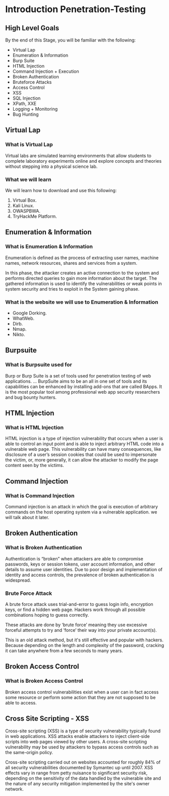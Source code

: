 # Introduction Penetration-Testing

## High Level Goals

By the end of this Stage, you will be familiar with the following:
- Virtual Lap
- Enumeration & Information
- Burp Suite
- HTML Injection
- Command Injection + Execution
- Broken Authentication
- Bruteforce Attacks
- Access Control
- XSS
- SQL Injection
- XPath, XXE
- Logging + Monitoring
- Bug Hunting

## Virtual Lap

### What is Virtual Lap
Virtual labs are simulated learning environments that allow students to complete laboratory experiments online and explore concepts and theories without stepping into a physical science lab.

### What we will learn
We will learn how to download and use this following:
1. Virtual Box.
2. Kali Linux.
3. OWASPBWA.
4. TryHackMe Platform.

## Enumeration & Information

### What is Enumeration & Information
Enumeration is defined as the process of extracting user names, machine names, network resources, shares and services from a system.

In this phase, the attacker creates an active connection to the system and performs directed queries to gain more information about the target. The gathered information is used to identify the vulnerabilities or weak points in system security and tries to exploit in the System gaining phase.

### What is the website we will use to Enumeration & Information
- Google Dorking.
- WhatWeb.
- Dirb.
- Nmap.
- Nikto.

## Burpsuite

### What is Burpsuite used for

Burp or Burp Suite is a set of tools used for penetration testing of web applications. ... BurpSuite aims to be an all in one set of tools and its capabilities can be enhanced by installing add-ons that are called BApps. It is the most popular tool among professional web app security researchers and bug bounty hunters.

## HTML Injection 

###  What is HTML Injection
HTML injection is a type of injection vulnerability that occurs when a user is able to control an input point and is able to inject arbitrary HTML code into a vulnerable web page. This vulnerability can have many consequences, like disclosure of a user’s session cookies that could be used to impersonate the victim, or, more generally, it can allow the attacker to modify the page content seen by the victims.

## Command Injection

### What is Command Injection
Command injection is an attack in which the goal is execution of arbitrary commands on the host operating system via a vulnerable application. we will talk about it later.

## Broken Authentication

### What is Broken Authentication
Authentication is “broken” when attackers are able to compromise passwords, keys or session tokens, user account information, and other details to assume user identities. Due to poor design and implementation of identity and access controls, the prevalence of broken authentication is widespread.

### Brute Force Attack

A brute force attack uses trial-and-error to guess login info, encryption keys, or find a hidden web page. Hackers work through all possible combinations hoping to guess correctly.

These attacks are done by ‘brute force’ meaning they use excessive forceful attempts to try and ‘force’ their way into your private account(s).

This is an old attack method, but it's still effective and popular with hackers. Because depending on the length and complexity of the password, cracking it can take anywhere from a few seconds to many years.

## Broken Access Control

### What is Broken Access Control
Broken access control vulnerabilities exist when a user can in fact access some resource or perform some action that they are not supposed to be able to access.

## Cross Site Scripting - XSS

Cross-site scripting (XSS) is a type of security vulnerability typically found in web applications. 
XSS attacks enable attackers to inject client-side scripts into web pages viewed by other users.
A cross-site scripting vulnerability may be used by attackers to bypass access controls such as the same-origin policy.

Cross-site scripting carried out on websites accounted for roughly 84% of all security vulnerabilities documented by Symantec up until 2007. XSS effects vary in range from petty nuisance to significant security risk, depending on the sensitivity of the data handled by the vulnerable site and the nature of any security mitigation implemented by the site's owner network.